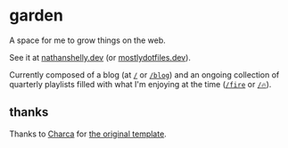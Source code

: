 # garden

A space for me to grow things on the web.

See it at [nathanshelly.dev](https://nathanshelly.dev) (or
[mostlydotfiles.dev](https://mostlydotfiles.dev)).

Currently composed of a blog (at [`/`](https://nathanshelly.dev/blog) or
[`/blog`](https://nathanshelly.dev/blog)) and an ongoing collection of
quarterly playlists filled with what I'm enjoying at the time
([`/fire`](https://nathanshelly.dev/fire) or
[`/🔥`](https://nathanshelly.dev/🔥)).

<!-- TODO: make this helpful -->

## thanks

Thanks to [Charca](https://github.com/Charca) for [the original
template](https://github.com/Charca/sapper-blog-template).
